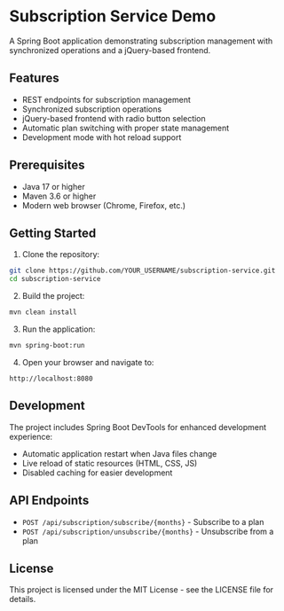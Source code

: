 # Subscription Service Demo

A Spring Boot application demonstrating subscription management with synchronized operations and a jQuery-based frontend.

## Features

- REST endpoints for subscription management
- Synchronized subscription operations
- jQuery-based frontend with radio button selection
- Automatic plan switching with proper state management
- Development mode with hot reload support

## Prerequisites

- Java 17 or higher
- Maven 3.6 or higher
- Modern web browser (Chrome, Firefox, etc.)

## Getting Started

1. Clone the repository:
```bash
git clone https://github.com/YOUR_USERNAME/subscription-service.git
cd subscription-service
```

2. Build the project:
```bash
mvn clean install
```

3. Run the application:
```bash
mvn spring-boot:run
```

4. Open your browser and navigate to:
```
http://localhost:8080
```

## Development

The project includes Spring Boot DevTools for enhanced development experience:
- Automatic application restart when Java files change
- Live reload of static resources (HTML, CSS, JS)
- Disabled caching for easier development

## API Endpoints

- `POST /api/subscription/subscribe/{months}` - Subscribe to a plan
- `POST /api/subscription/unsubscribe/{months}` - Unsubscribe from a plan

## License

This project is licensed under the MIT License - see the LICENSE file for details.